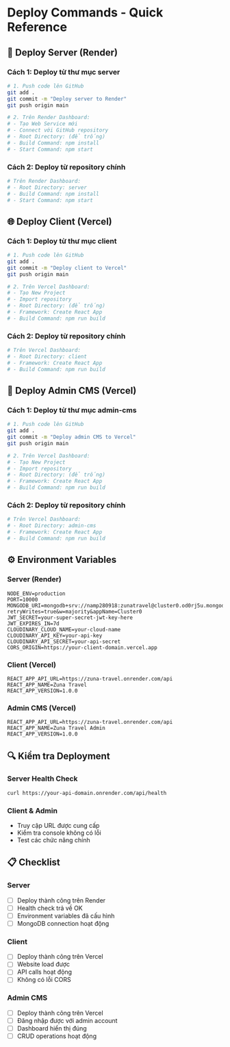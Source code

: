 # Deploy Commands - Quick Reference

## 🚀 Deploy Server (Render)

### Cách 1: Deploy từ thư mục server

```bash
# 1. Push code lên GitHub
git add .
git commit -m "Deploy server to Render"
git push origin main

# 2. Trên Render Dashboard:
# - Tạo Web Service mới
# - Connect với GitHub repository
# - Root Directory: (để trống)
# - Build Command: npm install
# - Start Command: npm start
```

### Cách 2: Deploy từ repository chính

```bash
# Trên Render Dashboard:
# - Root Directory: server
# - Build Command: npm install
# - Start Command: npm start
```

## 🌐 Deploy Client (Vercel)

### Cách 1: Deploy từ thư mục client

```bash
# 1. Push code lên GitHub
git add .
git commit -m "Deploy client to Vercel"
git push origin main

# 2. Trên Vercel Dashboard:
# - Tạo New Project
# - Import repository
# - Root Directory: (để trống)
# - Framework: Create React App
# - Build Command: npm run build
```

### Cách 2: Deploy từ repository chính

```bash
# Trên Vercel Dashboard:
# - Root Directory: client
# - Framework: Create React App
# - Build Command: npm run build
```

## 🔧 Deploy Admin CMS (Vercel)

### Cách 1: Deploy từ thư mục admin-cms

```bash
# 1. Push code lên GitHub
git add .
git commit -m "Deploy admin CMS to Vercel"
git push origin main

# 2. Trên Vercel Dashboard:
# - Tạo New Project
# - Import repository
# - Root Directory: (để trống)
# - Framework: Create React App
# - Build Command: npm run build
```

### Cách 2: Deploy từ repository chính

```bash
# Trên Vercel Dashboard:
# - Root Directory: admin-cms
# - Framework: Create React App
# - Build Command: npm run build
```

## ⚙️ Environment Variables

### Server (Render)

```env
NODE_ENV=production
PORT=10000
MONGODB_URI=mongodb+srv://namp280918:zunatravel@cluster0.od0rj5u.mongodb.net/?retryWrites=true&w=majority&appName=Cluster0
JWT_SECRET=your-super-secret-jwt-key-here
JWT_EXPIRES_IN=7d
CLOUDINARY_CLOUD_NAME=your-cloud-name
CLOUDINARY_API_KEY=your-api-key
CLOUDINARY_API_SECRET=your-api-secret
CORS_ORIGIN=https://your-client-domain.vercel.app
```

### Client (Vercel)

```env
REACT_APP_API_URL=https://zuna-travel.onrender.com/api
REACT_APP_NAME=Zuna Travel
REACT_APP_VERSION=1.0.0
```

### Admin CMS (Vercel)

```env
REACT_APP_API_URL=https://zuna-travel.onrender.com/api
REACT_APP_NAME=Zuna Travel Admin
REACT_APP_VERSION=1.0.0
```

## 🔍 Kiểm tra Deployment

### Server Health Check

```bash
curl https://your-api-domain.onrender.com/api/health
```

### Client & Admin

- Truy cập URL được cung cấp
- Kiểm tra console không có lỗi
- Test các chức năng chính

## 📋 Checklist

### Server

- [ ] Deploy thành công trên Render
- [ ] Health check trả về OK
- [ ] Environment variables đã cấu hình
- [ ] MongoDB connection hoạt động

### Client

- [ ] Deploy thành công trên Vercel
- [ ] Website load được
- [ ] API calls hoạt động
- [ ] Không có lỗi CORS

### Admin CMS

- [ ] Deploy thành công trên Vercel
- [ ] Đăng nhập được với admin account
- [ ] Dashboard hiển thị đúng
- [ ] CRUD operations hoạt động
